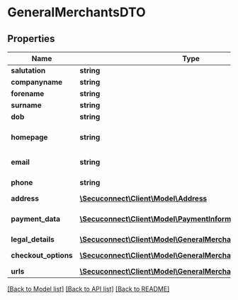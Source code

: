 # GeneralMerchantsDTO

## Properties
Name | Type | Description | Notes
------------ | ------------- | ------------- | -------------
**salutation** | **string** | Salutation | [optional] 
**companyname** | **string** | companyname | [optional] 
**forename** | **string** | forename | [optional] 
**surname** | **string** | surname | [optional] 
**dob** | **string** | Date of birth | [optional] 
**homepage** | **string** | Merchant homepage url or shop url | [optional] 
**email** | **string** | Merchant email address | [optional] 
**phone** | **string** | Merchant phone number | [optional] 
**address** | [**\Secuconnect\Client\Model\Address**](Address.md) | Address | [optional] 
**payment_data** | [**\Secuconnect\Client\Model\PaymentInformation**](PaymentInformation.md) | Merchants bank account for the payout | [optional] 
**legal_details** | [**\Secuconnect\Client\Model\GeneralMerchantsLegalDetails[]**](GeneralMerchantsLegalDetails.md) | Legal details | [optional] 
**checkout_options** | [**\Secuconnect\Client\Model\GeneralMerchantsCheckoutOptions**](GeneralMerchantsCheckoutOptions.md) | Checkout options | [optional] 
**urls** | [**\Secuconnect\Client\Model\GeneralMerchantsUrls[]**](GeneralMerchantsUrls.md) | Urls | [optional] 

[[Back to Model list]](../README.md#documentation-for-models) [[Back to API list]](../README.md#documentation-for-api-endpoints) [[Back to README]](../README.md)


